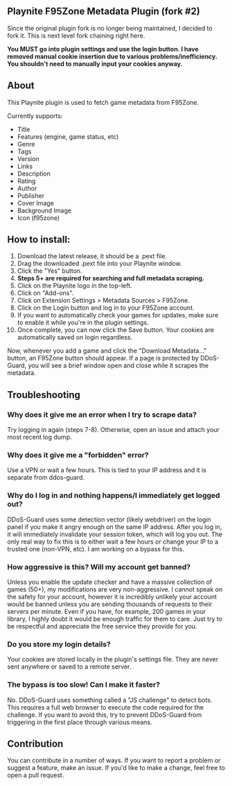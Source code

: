 ## Playnite F95Zone Metadata Plugin (fork #2)

Since the original plugin fork is no longer being maintained, I decided to fork it. This is next level fork chaining right here. 

**You MUST go into plugin settings and use the login button. I have removed manual cookie insertion due to various problems/inefficiency. You shouldn't need to manually input your cookies anyway.**

## About
This Playnite plugin is used to fetch game metadata from F95Zone.

Currently supports:
- Title
- Features (engine, game status, etc)
- Genre
- Tags
- Version
- Links
- Description
- Rating
- Author
- Publisher
- Cover Image
- Background Image
- Icon (f95zone) 

## How to install:
1. Download the latest release, it should be a .pext file. 
2. Drag the downloaded .pext file into your Playnite window. 
3. Click the "Yes" button. 
4. **Steps 5+ are required for searching and full metadata scraping.**
5. Click on the Playnite logo in the top-left. 
6. Click on "Add-ons". 
7. Click on Extension Settings > Metadata Sources > F95Zone. 
8. Click on the Login button and log in to your F95Zone account. 
9. If you want to automatically check your games for updates, make sure to enable it while you're in the plugin settings. 
10. Once complete, you can now click the Save button. Your cookies are automatically saved on login regardless. 

Now, whenever you add a game and click the "Download Metadata..." button, an F95Zone button should appear. If a page is protected by DDoS-Guard, you will see a brief window open and close while it scrapes the metadata. 

## Troubleshooting
### Why does it give me an error when I try to scrape data?
Try logging in again (steps 7-8). Otherwise, open an issue and attach your most recent log dump. 

### Why does it give me a "forbidden" error?
Use a VPN or wait a few hours. This is tied to your IP address and it is separate from ddos-guard. 

### Why do I log in and nothing happens/I immediately get logged out? 
DDoS-Guard uses some detection vector (likely webdriver) on the login panel if you make it angry enough on the same IP address. After you log in, it will immediately invalidate your session token, which will log you out. The only real way to fix this is to either wait a few hours or change your IP to a trusted one (non-VPN, etc). I am working on a bypass for this.

### How aggressive is this? Will my account get banned?
Unless you enable the update checker and have a massive collection of games (50+), my modifications are very non-aggressive. I cannot speak on the safety for your account, however it is incredibly unlikely your account would be banned unless you are sending thousands of requests to their servers per minute. Even if you have, for example, 200 games in your library, I highly doubt it would be enough traffic for them to care. Just try to be respectful and appreciate the free service they provide for you.

### Do you store my login details?
Your cookies are stored locally in the plugin's settings file. They are never sent anywhere or saved to a remote server.

### The bypass is too slow! Can I make it faster?
No. DDoS-Guard uses something called a "JS challenge" to detect bots. This requires a full web browser to execute the code required for the challenge. If you want to avoid this, try to prevent DDoS-Guard from triggering in the first place through various means.

## Contribution
You can contribute in a number of ways. If you want to report a problem or suggest a feature, make an issue.
If you'd like to make a change, feel free to open a pull request.
